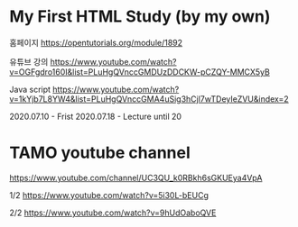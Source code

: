 # My First HTML Study (by my own)

홈페이지
https://opentutorials.org/module/1892

유튜브 강의
https://www.youtube.com/watch?v=OGFgdro160I&list=PLuHgQVnccGMDUzDDCKW-pCZQY-MMCX5yB

Java script
https://www.youtube.com/watch?v=1kYjb7L8YW4&list=PLuHgQVnccGMA4uSig3hCjl7wTDeyIeZVU&index=2

2020.07.10 - Frist
2020.07.18 - Lecture until 20

# TAMO youtube channel
https://www.youtube.com/channel/UC3QU_k0RBkh6sGKUEya4VpA

1/2
https://www.youtube.com/watch?v=5i30L-bEUCg

2/2
https://www.youtube.com/watch?v=9hUdOaboQVE